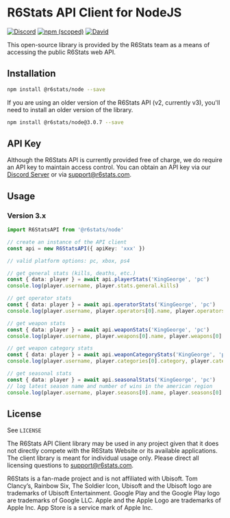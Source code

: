 # R6Stats API Client for NodeJS

[![Discord](https://discordapp.com/api/guilds/293848587391991836/embed.png)](https://discord.gg/pUdraS3)
[![npm (scoped)](https://img.shields.io/npm/v/@r6stats/node)](https://www.npmjs.com/package/@r6stats/node)
[![David](https://img.shields.io/david/r6stats/r6stats-node)](https://david-dm.org/r6stats/r6stats-node)

This open-source library is provided by the R6Stats team as a means of accessing the public R6Stats web API.

## Installation

```bash
npm install @r6stats/node --save
```

If you are using an older version of the R6Stats API (v2, currently v3), you'll need to install an older version of the library.

```bash
npm install @r6stats/node@3.0.7 --save
```

## API Key

Although the R6Stats API is currently provided free of charge, we do require an API key to maintain access control. You can obtain an API key via our [Discord Server](https://discord.com/invite/pUdraS3) or via [support@r6stats.com](support@r6stats.com).

## Usage

### Version 3.x

```ts
import R6StatsAPI from '@r6stats/node'

// create an instance of the API client
const api = new R6StatsAPI({ apiKey: 'xxx' })
```

```ts
// valid platform options: pc, xbox, ps4

// get general stats (kills, deaths, etc.)
const { data: player } = await api.playerStats('KingGeorge', 'pc')
console.log(player.username, player.stats.general.kills)

// get operator stats
const { data: player } = await api.operatorStats('KingGeorge', 'pc')
console.log(player.username, player.operators[0].name, player.operators[0].kills)

// get weapon stats
const { data: player } = await api.weaponStats('KingGeorge', 'pc')
console.log(player.username, player.weapons[0].name, player.weapons[0].kills)

// get weapon category stats
const { data: player } = await api.weaponCategoryStats('KingGeorge', 'pc')
console.log(player.username, player.categories[0].category, player.categories[0].kills)

// get seasonal stats
const { data: player } = await api.seasonalStats('KingGeorge', 'pc')
// log latest season name and number of wins in the american region
console.log(player.username, player.seasons[0].name, player.seasons[0].regions.ncsa[0].wins)
```

## License

See `LICENSE`

The R6Stats API Client library may be used in any project given that it does not directly compete with the R6Stats Website or its available applications. The client library is meant for individual usage only. Please direct all licensing questions to [support@r6stats.com](mailto:support@r6stats.com).

R6Stats is a fan-made project and is not affiliated with Ubisoft. Tom Clancy’s, Rainbow Six, The Soldier Icon, Ubisoft and the Ubisoft logo are trademarks of Ubisoft Entertainment. Google Play and the Google Play logo are trademarks of Google LLC. Apple and the Apple Logo are trademarks of Apple Inc. App Store is a service mark of Apple Inc.
